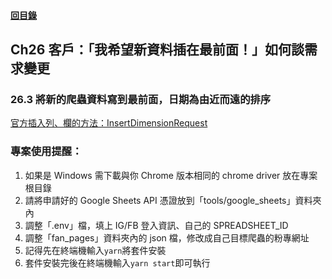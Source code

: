 #### [回目錄](../README.md)
## Ch26	客戶：「我希望新資料插在最前面！」如何談需求變更

### 26.3 將新的爬蟲資料寫到最前面，日期為由近而遠的排序
[官方插入列、欄的方法：InsertDimensionRequest](https://developers.google.com/sheets/api/reference/rest/v4/spreadsheets/request#insertdimensionrequest)  

### 專案使用提醒：
1.	如果是 Windows 需下載與你 Chrome 版本相同的 chrome driver 放在專案根目錄
2.	請將申請好的 Google Sheets API 憑證放到「tools/google_sheets」資料夾內
3.	調整「.env」檔，填上 IG/FB 登入資訊、自己的 SPREADSHEET_ID
4.	調整「fan_pages」資料夾內的 json 檔，修改成自己目標爬蟲的粉專網址
5.	記得先在終端機輸入`yarn`將套件安裝
6.	套件安裝完後在終端機輸入`yarn start`即可執行
